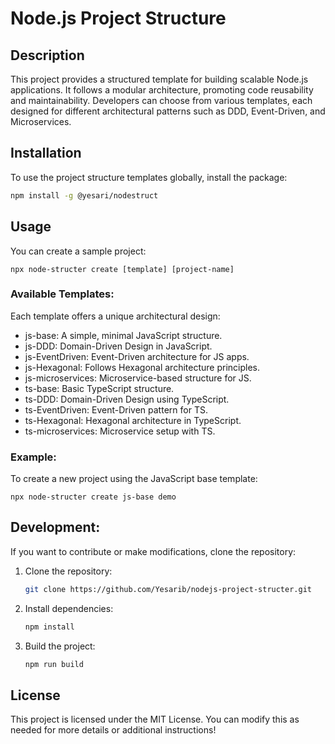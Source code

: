 # Node.js Project Structure

## Description

This project provides a structured template for building scalable Node.js applications. It follows a modular architecture, promoting code reusability and maintainability. Developers can choose from various templates, each designed for different architectural patterns such as DDD, Event-Driven, and Microservices.

## Installation

To use the project structure templates globally, install the package:

```bash
npm install -g @yesari/nodestruct
```

## Usage

You can create a sample project:

```
npx node-structer create [template] [project-name]
```

### Available Templates:
Each template offers a unique architectural design:

- js-base: A simple, minimal JavaScript structure.
- js-DDD: Domain-Driven Design in JavaScript.
- js-EventDriven: Event-Driven architecture for JS apps.
- js-Hexagonal: Follows Hexagonal architecture principles.
- js-microservices: Microservice-based structure for JS.
- ts-base: Basic TypeScript structure.
- ts-DDD: Domain-Driven Design using TypeScript.
- ts-EventDriven: Event-Driven pattern for TS.
- ts-Hexagonal: Hexagonal architecture in TypeScript.
- ts-microservices: Microservice setup with TS.

### Example:
To create a new project using the JavaScript base template:
```
npx node-structer create js-base demo
```


## Development:
If you want to contribute or make modifications, clone the repository:

1. Clone the repository:
   ```bash
   git clone https://github.com/Yesarib/nodejs-project-structer.git
2. Install dependencies:
    ```bash
    npm install
    ```
3. Build the project:
    ```bash
    npm run build
    ```

## License

This project is licensed under the MIT License.
You can modify this as needed for more details or additional instructions!
